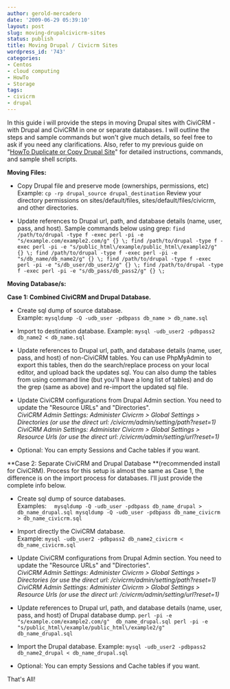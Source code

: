 ```yaml
---
author: gerold-mercadero
date: '2009-06-29 05:39:10'
layout: post
slug: moving-drupalcivicrm-sites
status: publish
title: Moving Drupal / Civicrm Sites
wordpress_id: '743'
categories:
- Centos
- cloud computing
- HowTo
- Storage
tags:
- civicrm
- drupal
---
```


In this guide i will provide the steps in moving Drupal sites with CiviCRM - with Drupal and CiviCRM in one or separate databases.  I will outline the steps and sample commands but won't give much details, so feel free to ask if you need any clarifications.  Also, refer to my previous guide on "[HowTo Duplicate or Copy Drupal Site](http://linuxsysadminblog.com/2009/04/drupal-howto-duplicate-copy-drupal-site/)" for detailed instructions, commands, and sample shell scripts.

**Moving Files:**




  * Copy Drupal file and preserve mode (ownerships, permissions, etc)
Example: `cp -rp drupal_source drupal_destination`
Review your directory permissions on sites/default/files, sites/default/files/civicrm, and other directories.



  * Update references to Drupal url, path, and database details (name, user, pass, and host). Sample commands below using grep:
`find /path/to/drupal -type f -exec perl -pi -e "s/example.com/example2.com/g" {} \;
find /path/to/drupal -type f -exec perl -pi -e "s/public_html\/example/public_html\/example2/g" {} \;
find /path/to/drupal -type f -exec perl -pi -e "s/db_name/db_name2/g" {} \;
find /path/to/drupal -type f -exec perl -pi -e "s/db_user/db_user2/g" {} \;
find /path/to/drupal -type f -exec perl -pi -e "s/db_pass/db_pass2/g" {} \;`




**Moving Database/s:**

**Case 1:  Combined CiviCRM and Drupal Database.**




  * Create sql dump of source database.  
     Example: `mysqldump -Q -udb_user -pdbpass db_name > db_name.sql`


  * Import to destination database. 
    Example: `mysql -udb_user2 -pdbpass2 db_name2 < db_name.sql`


  * Update references to Drupal url, path, and database details (name, user, pass, and host) of non-CiviCRM tables.  You can use PhpMyAdmin to export this tables, then do the search/replace process on your local editor, and upload back the updates sql.  You can also dump the tables from using command line (but you'll have a long list of tables) and do the grep (same as above) and re-import the updated sql file.


  * Update CiviCRM configurations from Drupal Admin section.  You need to update the "Resource URLs" and "Directories".  
    _CiviCRM Admin Settings:  Administer Civicrm > Global Settings > Directories    (or use the direct url:  /civicrm/admin/setting/path?reset=1)
    CiviCRM Admin Settings:  Administer Civicrm > Global Settings > Resource Urls  (or use the direct url:  /civicrm/admin/setting/url?reset=1)_



  * Optional:  You can empty Sessions and Cache tables if you want.



**Case 2:  Separate CiviCRM and Drupal Database **(recommended install for CiviCRM).
Process for this setup is almost the same as Case 1, the difference is on the import process for databases.  I'll just provide the complete info below.




  * Create sql dump of source databases.  
   Examples:
`   mysqldump -Q -udb_user -pdbpass db_name_drupal > db_name_drupal.sql
   mysqldump -Q -udb_user -pdbpass db_name_civicrm > db_name_civicrm.sql
`


  * Import directly the CiviCRM database.  
     Example: `mysql -udb_user2 -pdbpass2 db_name2_civicrm < db_name_civicrm.sql`


  * Update CiviCRM configurations from Drupal Admin section.  You need to update the "Resource URLs" and "Directories".  
    _CiviCRM Admin Settings:  Administer Civicrm > Global Settings > Directories    (or use the direct url:  /civicrm/admin/setting/path?reset=1)
    CiviCRM Admin Settings:  Administer Civicrm > Global Settings > Resource Urls  (or use the direct url:  /civicrm/admin/setting/url?reset=1)_



  * Update references to Drupal url, path, and database details (name, user, pass, and host) of Drupal database dump.
`perl -pi -e "s/example.com/example2.com/g"  db_name_drupal.sql
perl -pi -e "s/public_html\/example/public_html\/example2/g"  db_name_drupal.sql`


  * Import the Drupal database.
    Example: `mysql -udb_user2 -pdbpass2 db_name2_drupal < db_name_drupal.sql`


  * Optional:  You can empty Sessions and Cache tables if you want.



That's All!
